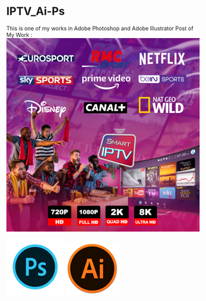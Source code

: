 # IPTV_Ai-Ps
This is one of my works in Adobe Photoshop and Adobe Illustrator
                Post of My Work :
<img src="post_IPTV.png" alt="Description" width="700"/>

<img src="photoshop.png" alt="Description" width="150"/>
<img src="illustrator.png" alt="Description" width="140"/>
